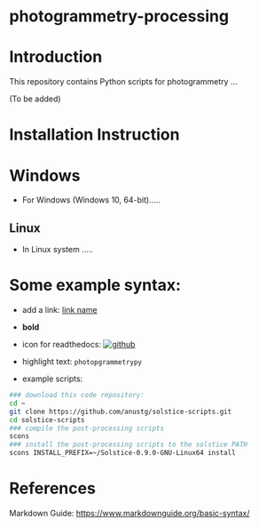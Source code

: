 # photogrammetry-processing

# Introduction

This repository contains Python scripts for photogrammetry ...

(To be added)


# Installation Instruction

# Windows

* For Windows (Windows 10, 64-bit).....

## Linux

* In Linux system .....


# Some example syntax:

* add a link: [link name](https://github.com/anustg/solstice-scripts/releases)

* **bold**

* icon for readthedocs: [![github](https://readthedocs.org/projects/solsticepy/badge/?version=latest)][1]

* highlight text: `photopgrammetrypy`

* example scripts:

```bash
### download this code repository:
cd ~
git clone https://github.com/anustg/solstice-scripts.git
cd solstice-scripts
### compile the post-processing scripts
scons
### install the post-processing scripts to the solstice PATH
scons INSTALL_PREFIX=~/Solstice-0.9.0-GNU-Linux64 install
```

# References

Markdown Guide: https://www.markdownguide.org/basic-syntax/


[1]: https://solsticepy.readthedocs.io/en/latest/?badge=latest





